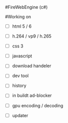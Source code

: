 #FireWebEngine (c#)

#Working on
- [ ] html 5 / 6
- [ ] h.264 / vp9 / h.265
- [ ] css 3
- [ ] javascript
- [ ] download handeler
- [ ] dev tool
- [ ] history
- [ ] in buildt ad-blocker
- [ ] gpu encoding / decoding
- [ ] updater

